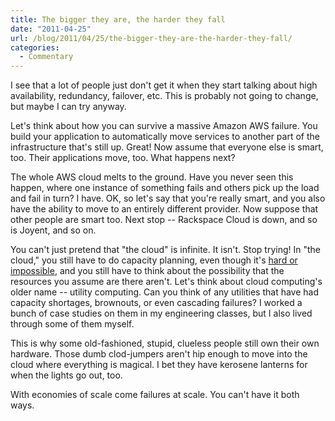 ```yaml
---
title: The bigger they are, the harder they fall
date: "2011-04-25"
url: /blog/2011/04/25/the-bigger-they-are-the-harder-they-fall/
categories:
  - Commentary
---
```

I see that a lot of people just don't get it when they start talking about high availability, redundancy, failover, etc. This is probably not going to change, but maybe I can try anyway.

Let's think about how you can survive a massive Amazon AWS failure. You build your application to automatically move services to another part of the infrastructure that's still up. Great! Now assume that everyone else is smart, too. Their applications move, too. What happens next?

The whole AWS cloud melts to the ground. Have you never seen this happen, where one instance of something fails and others pick up the load and fail in turn? I have. OK, so let's say that you're really smart, and you also have the ability to move to an entirely different provider. Now suppose that other people are smart too. Next stop -- Rackspace Cloud is down, and so is Joyent, and so on.

You can't just pretend that "the cloud" is infinite. It isn't. Stop trying! In "the cloud," you still have to do capacity planning, even though it's [hard or impossible](/blog/2010/06/01/under-provisioning-the-curse-of-the-cloud/), and you still have to think about the possibility that the resources you assume are there aren't. Let's think about cloud computing's older name -- utility computing. Can you think of any utilities that have had capacity shortages, brownouts, or even cascading failures? I worked a bunch of case studies on them in my engineering classes, but I also lived through some of them myself.

This is why some old-fashioned, stupid, clueless people still own their own hardware. Those dumb clod-jumpers aren't hip enough to move into the cloud where everything is magical. I bet they have kerosene lanterns for when the lights go out, too.

With economies of scale come failures at scale. You can't have it both ways.


